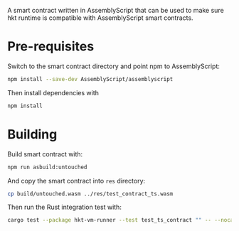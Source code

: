 A smart contract written in AssemblyScript that can be used to make
sure hkt runtime is compatible with AssemblyScript smart contracts.

# Pre-requisites

Switch to the smart contract directory and point npm to AssemblyScript:
```bash
npm install --save-dev AssemblyScript/assemblyscript
```

Then install dependencies with
```bash
npm install
```

# Building

Build smart contract with:
```bash
npm run asbuild:untouched
```

And copy the smart contract into `res` directory:
```bash
cp build/untouched.wasm ../res/test_contract_ts.wasm
```

Then run the Rust integration test with:
```bash
cargo test --package hkt-vm-runner --test test_ts_contract "" -- --nocapture
```
